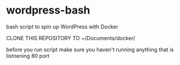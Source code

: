 # wordpress-bash

bash script to spin up WordPress with Docker

CLONE THIS REPOSITORY TO ~/Documents/docker/

before you run script make sure you haven't running anything that is listnening 80 port
